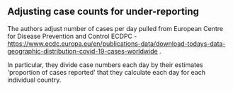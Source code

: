 ## Adjusting case counts for under-reporting

The authors adjust number of cases per day pulled from European Centre for Disease Prevention and Control ECDPC - https://www.ecdc.europa.eu/en/publications-data/download-todays-data-geographic-distribution-covid-19-cases-worldwide .

In particular, they divide case numbers each day by their estimates 'proportion of cases reported' that they calculate each day for each individual country.